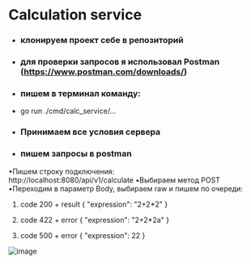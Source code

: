 # Calculation service

- ### клонируем проект себе в репозиторий
- ### для проверки запросов я использовал Postman (https://www.postman.com/downloads/)
- ### пишем в терминал команду: 
- go run ./cmd/calc_service/...
- ### Принимаем все условия сервера
- ### пишем запросы в postman 
•Пишем строку подключения:<br>
http://localhost:8080/api/v1/calculate
•Выбираем метод POST
•Переходим в параметр Body, выбираем raw и пишем по очереди:
1. code 200 + result
{
    "expression": "2+2*2"
}

2. code 422 + error
{
    "expression": "2+2*2a"
}

3. code 500 + error
{
    "expression": 22
}

![image](https://github.com/user-attachments/assets/d3c14530-ee70-4ceb-9ae4-ff08fb07d524)
